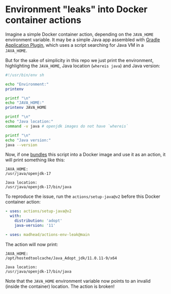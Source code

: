 # Environment "leaks" into Docker container actions

Imagine a simple Docker container action, depending on the `JAVA_HOME` environment variable.
It may be a simple Java app assembled with [Gradle Application Plugin](https://docs.gradle.org/current/userguide/application_plugin.html), which uses a script searching for Java VM in a `JAVA_HOME`.

But for the sake of simplicity in this repo we just print the environment, highlighting the `JAVA_HOME`, Java location (`whereis java`) and Java version:

```bash
#!/usr/bin/env sh

echo "Environment:"
printenv

printf "\n"
echo "JAVA_HOME:"
printenv JAVA_HOME

printf "\n"
echo "Java location:"
command -v java # openjdk images do not have `whereis`

printf "\n"
echo "Java version:"
java --version
```

Now, if one [bundles](./Dockerfile) this script into a Docker image and use it as an action, it will print something like this:

```shell
JAVA_HOME:
/usr/java/openjdk-17

Java location:
/usr/java/openjdk-17/bin/java
```

To reproduce the issue, run the `actions/setup-java@v2` before this Docker container action:


```yml
- uses: actions/setup-java@v2
  with:
    distribution: 'adopt'
    java-version: '11'

- uses: madhead/actions-env-leak@main
```

The action will now print:

```shell
JAVA_HOME:
/opt/hostedtoolcache/Java_Adopt_jdk/11.0.11-9/x64

Java location:
/usr/java/openjdk-17/bin/java
```

Note that the `JAVA_HOME` environment variable now points to an invalid (inside the container) location.
The action is broken!
